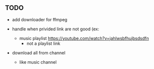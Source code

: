 ## TODO

- add downloader for ffmpeg

- handle when privided link are not good (ex:
  - music playlist https://youtube.com/watch?v=jahlwsbfhujbsdsdfn
    - not a playlist link

- download all from channel
  - like music channel

